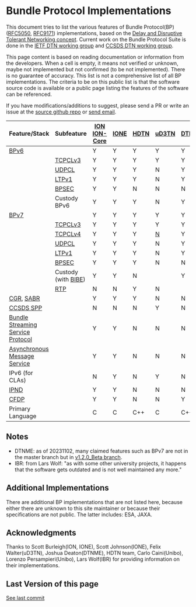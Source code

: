 # Bundle Protocol Implementations

This document tries to list the various features of Bundle Protocol(BP) ([RFC5050](https://www.rfc-editor.org/rfc/rfc5050.txt), [RFC9171](https://www.rfc-editor.org/rfc/rfc9171.txt)) implementations, based on the [Delay and Disruptive Tolerant Networking concept](https://www.rfc-editor.org/rfc/rfc4838.txt). Current work on the Bundle Protocol Suite is done in the [IETF DTN working group](https://datatracker.ietf.org/wg/dtn/documents/) and [CCSDS DTN working group](https://cwe.ccsds.org/sis/default.aspx#_SIS-DTN).

This page content is based on reading documentation or information from the developers. When a cell is empty, it means not verified or unknown, maybe not implemented but not confirmed (to be not implemented). There is no guarantee of accuracy. This list is not a comprehensive list of all BP implementations. The criteria to be on this public list is that the software source code is available or a public page listing the features of the software can be referenced. 

If you have modifications/additions to suggest, please send a PR or write an issue at the [source github repo](https://github.com/ipnsig-pwg/ipnsig-pwg.github.io) or [send email](mailto:marc.blanchet@viagenie.ca).

| Feature/Stack | Subfeature | [ION](https://sourceforge.net/projects/ion-dtn/) [ION-Core](https://github.com/nasa-jpl/ion-core) | [IONE](https://sourceforge.net/projects/ione/) | [HDTN](https://github.com/nasa/HDTN/wiki/HDTN-Implementation-Features) | [uD3TN](https://gitlab.com/d3tn/ud3tn) | [DTNME](https://github.com/nasa/DTNME) | [BPLib/CFS](https://github.com/nasa/bplib) | [Unibo](https://gitlab.com/unibo-dtn/) | [IBR](https://github.com/ibrdtn/ibrdtn) |
| --- | --- | --- | --- | --- | --- | --- | --- | --- | --- |
| [BPv6](https://www.rfc-editor.org/rfc/rfc5050) | | Y | Y | Y | Y | Y | Y | N | Y |
|  | [TCPCLv3](https://www.rfc-editor.org/rfc/rfc7242) | Y | Y | Y | Y | Y | | N | Y |
|  | [UDPCL](https://www.rfc-editor.org/rfc/rfc7122) | Y | Y | Y | N | Y |  | N | Y |
|  | [LTPv1](https://www.rfc-editor.org/rfc/rfc5326) | Y | Y | Y | N | Y |  | N | N |
|  | [BPSEC](https://www.rfc-editor.org/rfc/rfc6257) | Y | Y | N | N | N |  | N | Y |
|  | Custody BPv6 | Y | Y | Y | N | Y |  | N | |
| [BPv7](https://www.rfc-editor.org/rfc/rfc9171) | | Y | Y | Y | Y | Y | Y | Y | N |
|  | [TCPCLv3](https://www.rfc-editor.org/rfc/rfc7242) | Y | Y | Y | Y | Y |  | Y | N |
|  | [TCPCLv4](https://www.rfc-editor.org/rfc/rfc9174) | Y | Y | Y | [N](https://gitlab.com/d3tn/ud3tn/-/issues/40) | Y |  | N | N |
|  | [UDPCL](https://datatracker.ietf.org/doc/draft-sipos-dtn-udpcl/) | Y | Y | Y | N | Y | | N | N |
|  | [LTPv1](https://www.rfc-editor.org/rfc/rfc5326) | Y | Y | Y | N | Y |  | Y | N |
|  | [BPSEC](https://www.rfc-editor.org/rfc/rfc9172) | Y | Y | Y | N | N |  | N | N | 
| | Custody (with [BIBE](https://datatracker.ietf.org/doc/draft-ietf-dtn-bibect/)) | Y | Y | N |  | Y |  | N | N |
| | [RTP](https://www.google.com/url?sa=t&rct=j&q=&esrc=s&source=web&cd=&ved=2ahUKEwjrn92gvJaCAxXxFFkFHXY5A1QQFnoECAwQAQ&url=https%3A%2F%2Fcwe.ccsds.org%2Fsis%2Fdocs%2FSIS-MIA%2FDraft%2520Documents%2FRTP%2520over%2520DTN%2520for%2520Video%2F766x3r0_JPM_RID_Answer_TEMP.doc&usg=AOvVaw3YVH8gKoTvgPLxiUC7PgPq&opi=89978449) | N | N | Y | N |  |  | N | N |
| [CGR](https://datatracker.ietf.org/doc/html/draft-burleigh-dtnrg-cgr), [SABR](https://public.ccsds.org/Pubs/734x3b1.pdf) | | Y | Y | Y | N | N |  | Y | Y |
| [CCSDS SPP](https://public.ccsds.org/Pubs/133x0b2e1.pdf) | | N | N | N | Y |N |  | N | N |
| [Bundle Streaming Service Protocol](https://public.ccsds.org/Pubs/730x2g1.pdf) | | Y | Y | N | N | N |  | N | N |
| [Asynchronous Message Service](https://public.ccsds.org/Pubs/735x1b1.pdf) | | Y | Y | N | N | N |  | N | N |
| IPv6 (for CLAs) | | N | Y | N | Y | N |  | Y | Y |
| [IPND](https://datatracker.ietf.org/doc/draft-johnson-dtn-ipnd/) | | Y | Y | N | N | N |  | N | Y |
| [CFDP](https://public.ccsds.org/Pubs/727x0b5.pdf) | | Y | Y | N | N | Y |  | N | N |
| Primary Language | | C | C | C++ | C | C++ | C | C++ | C++ |

## Notes
- DTNME: as of 20231102, many claimed features such as BPv7 are not in the master branch but in [v1.2.0_Beta branch](https://github.com/nasa/DTNME/tree/v1.2.0_Beta).
- IBR: from Lars Wolf: "as with some other university projects, it happens that the software gets outdated and is not well maintained any more."

## Additional Implementations
There are additional BP implementations that are not listed here, because either there are unknown to this site maintainer or because their specifications are not public. The latter includes: ESA, JAXA.

## Acknowledgments
Thanks to Scott Burleigh(ION, IONE), Scott Johnson(IONE), Felix Walter(uD3TN), Joshua Deaton(DTNME), HDTN team, Carlo Caini(Unibo), Lorenzo Persampieri(Unibo), Lars Wolf(IBR) for providing information on their implementations.

## Last Version of this page
[See last commit](https://github.com/ipnsig-pwg/ipnsig-pwg.github.io/commits/main)
